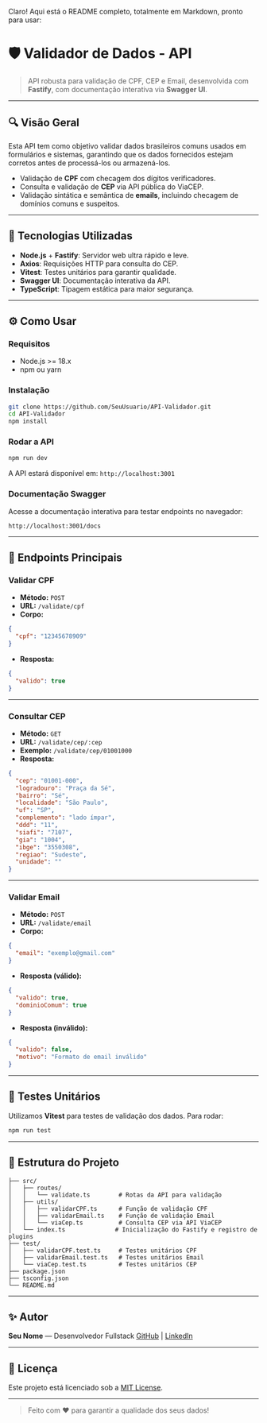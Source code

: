 Claro! Aqui está o README completo, totalmente em Markdown, pronto para usar:


# 🛡️ Validador de Dados - API

> API robusta para validação de CPF, CEP e Email, desenvolvida com **Fastify**, com documentação interativa via **Swagger UI**.

---

## 🔍 Visão Geral

Esta API tem como objetivo validar dados brasileiros comuns usados em formulários e sistemas, garantindo que os dados fornecidos estejam corretos antes de processá-los ou armazená-los.

- Validação de **CPF** com checagem dos dígitos verificadores.
- Consulta e validação de **CEP** via API pública do ViaCEP.
- Validação sintática e semântica de **emails**, incluindo checagem de domínios comuns e suspeitos.

---

## 🚀 Tecnologias Utilizadas

- **Node.js** + **Fastify**: Servidor web ultra rápido e leve.
- **Axios**: Requisições HTTP para consulta do CEP.
- **Vitest**: Testes unitários para garantir qualidade.
- **Swagger UI**: Documentação interativa da API.
- **TypeScript**: Tipagem estática para maior segurança.

---

## ⚙️ Como Usar

### Requisitos

- Node.js >= 18.x
- npm ou yarn

### Instalação

```bash
git clone https://github.com/SeuUsuario/API-Validador.git
cd API-Validador
npm install
````

### Rodar a API

```bash
npm run dev
```

A API estará disponível em:
`http://localhost:3001`

### Documentação Swagger

Acesse a documentação interativa para testar endpoints no navegador:

`http://localhost:3001/docs`

---

## 🔧 Endpoints Principais

### Validar CPF

* **Método:** `POST`
* **URL:** `/validate/cpf`
* **Corpo:**

```json
{
  "cpf": "12345678909"
}
```

* **Resposta:**

```json
{
  "valido": true
}
```

---

### Consultar CEP

* **Método:** `GET`
* **URL:** `/validate/cep/:cep`
* **Exemplo:** `/validate/cep/01001000`
* **Resposta:**

```json
{
  "cep": "01001-000",
  "logradouro": "Praça da Sé",
  "bairro": "Sé",
  "localidade": "São Paulo",
  "uf": "SP",
  "complemento": "lado ímpar",
  "ddd": "11",
  "siafi": "7107",
  "gia": "1004",
  "ibge": "3550308",
  "regiao": "Sudeste",
  "unidade": ""
}
```

---

### Validar Email

* **Método:** `POST`
* **URL:** `/validate/email`
* **Corpo:**

```json
{
  "email": "exemplo@gmail.com"
}
```

* **Resposta (válido):**

```json
{
  "valido": true,
  "dominioComum": true
}
```

* **Resposta (inválido):**

```json
{
  "valido": false,
  "motivo": "Formato de email inválido"
}
```

---

## 🧪 Testes Unitários

Utilizamos **Vitest** para testes de validação dos dados. Para rodar:

```bash
npm run test
```

---

## 📜 Estrutura do Projeto

```plaintext
├── src/
│   ├── routes/
│   │   └── validate.ts        # Rotas da API para validação
│   ├── utils/
│   │   ├── validarCPF.ts      # Função de validação CPF
│   │   ├── validarEmail.ts    # Função de validação Email
│   │   └── viaCep.ts          # Consulta CEP via API ViaCEP
│   └── index.ts              # Inicialização do Fastify e registro de plugins
├── test/
│   ├── validarCPF.test.ts     # Testes unitários CPF
│   ├── validarEmail.test.ts   # Testes unitários Email
│   └── viaCep.test.ts         # Testes unitários CEP
├── package.json
├── tsconfig.json
└── README.md
```

---

## ✨ Autor

**Seu Nome** — Desenvolvedor Fullstack
[GitHub](https://github.com/SeuUsuario) | [LinkedIn](https://linkedin.com/in/seunome)

---

## 📄 Licença

Este projeto está licenciado sob a [MIT License](LICENSE).

---

> Feito com ❤️ para garantir a qualidade dos seus dados!


